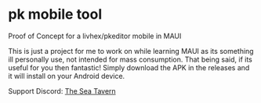 # pk mobile tool

Proof of Concept for a livhex/pkeditor mobile in MAUI

This is just a project for me to work on while learning MAUI as its something ill personally use, not intended for mass consumption.
That being said, if its useful for you then fantastic! Simply download the APK in the releases and it will install on your Android device. 

Support Discord: [The Sea Tavern](https://www.piplup.net)
